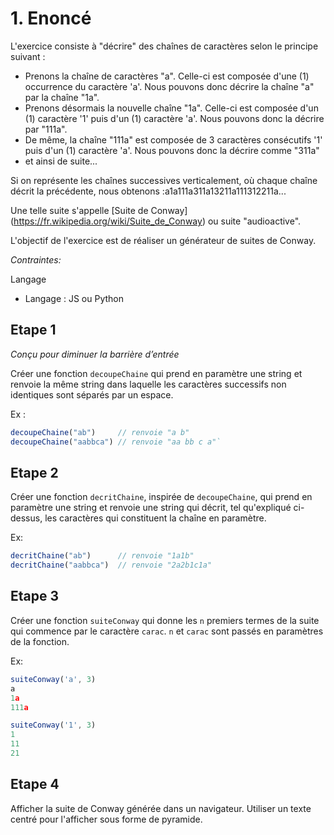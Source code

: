 # 1. Enoncé

L'exercice consiste à "décrire" des chaînes de caractères selon le principe suivant :

- Prenons la chaîne de caractères "a". Celle-ci est composée d'une (1) occurrence du caractère 'a'. Nous pouvons donc décrire la chaîne "a" par la chaîne "1a".
- Prenons désormais la nouvelle chaîne "1a". Celle-ci est composée d'un (1) caractère '1' puis d'un (1) caractère 'a'. Nous pouvons donc la décrire par "111a".
- De même, la chaîne "111a" est composée de 3 caractères consécutifs '1' puis d'un (1) caractère 'a'. Nous pouvons donc la décrire comme "311a"
- et ainsi de suite...

Si on représente les chaînes successives verticalement, où chaque chaîne décrit la précédente, nous obtenons :a1a111a311a13211a111312211a...

Une telle suite s'appelle [Suite de Conway] (https://fr.wikipedia.org/wiki/Suite_de_Conway) ou suite "audioactive".

L'objectif de l'exercice est de réaliser un générateur de suites de Conway.

*Contraintes:* 

Langage 

- Langage : JS ou Python

## Etape 1

*Conçu pour diminuer la barrière d’entrée*

Créer une fonction `decoupeChaine` qui prend en paramètre une string et renvoie la même string dans laquelle les caractères successifs non identiques sont séparés par un espace.

Ex :

```jsx
decoupeChaine("ab")     // renvoie "a b"
decoupeChaine("aabbca") // renvoie "aa bb c a"`
```

## Etape 2

Créer une fonction `decritChaine`, inspirée de `decoupeChaine`, qui prend en paramètre une string et renvoie une string qui décrit, tel qu'expliqué ci-dessus, les caractères qui constituent la chaîne en paramètre.

Ex:

```jsx
decritChaine("ab")      // renvoie "1a1b"
decritChaine("aabbca")  // renvoie "2a2b1c1a"
```

## Etape 3

Créer une fonction `suiteConway` qui donne les `n` premiers termes de la suite qui commence par le caractère `carac`. `n` et `carac` sont passés en paramètres de la fonction.

Ex:

```jsx
suiteConway('a', 3)  
a
1a
111a

suiteConway('1', 3)  
1
11
21
```

## Etape **4**

Afficher la suite de Conway générée dans un navigateur. Utiliser un texte centré pour l'afficher sous forme de pyramide.
